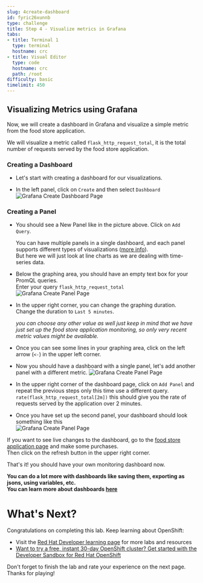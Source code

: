 ```yaml
---
slug: 4create-dashboard
id: fyric26xunnb
type: challenge
title: Step 4 - Visualize metrics in Grafana
tabs:
- title: Terminal 1
  type: terminal
  hostname: crc
- title: Visual Editor
  type: code
  hostname: crc
  path: /root
difficulty: basic
timelimit: 450
---
```



## Visualizing Metrics using Grafana

Now, we will create a dashboard in Grafana and visualize a simple metric from the food store application.

We will visualize a metric called `flask_http_request_total`, it is the total number of requests served by the food store application.

### Creating a Dashboard

* Let's start with creating a dashboard for our visualizations.

* In the left panel, click on `Create` and then select `Dashboard` <br>
![Grafana Create Dashboard Page](https://raw.githubusercontent.com/openshift-instruqt/instruqt/master/assets/introduction/deploy-prometheus-grafana/04-grafana-create-dashboard-page.png)


### Creating a Panel

* You should see a New Panel like in the picture above. Click on `Add Query`.

  You can have multiple panels in a single dashboard, and each panel supports different types of visualizations ([more info](https://grafana.com/docs/grafana/latest/guides/getting_started/#all-users)).<br>
  But here we will just look at line charts as we are dealing with time-series data.

* Below the graphing area, you should have an empty text box for your PromQL queries. <br>
Enter your query `flask_http_request_total`
![Grafana Create Panel Page](https://raw.githubusercontent.com/openshift-instruqt/instruqt/master/assets/introduction/deploy-prometheus-grafana/04-grafana-create-panel-page.png)

* In the upper right corner, you can change the graphing duration. <br>
Change the duration to `Last 5 minutes`. <br>

  *you can choose any other value as well just keep in mind
that we have just set up the food store application monitoring, so only very recent metric values might be available.*

* Once you can see some lines in your graphing area, click on the left arrow (`<-`) in the upper left corner.

* Now you should have a dashboard with a single panel, let's add another panel with a different metric.
![Grafana Create Panel Page](https://raw.githubusercontent.com/openshift-instruqt/instruqt/master/assets/introduction/deploy-prometheus-grafana/04-grafana-1-panel-dashboard-page.png)

* In the upper right corner of the dashboard page, click on `Add Panel` and repeat the previous steps only this time
use a different query. <br>
`rate(flask_http_request_total[2m])` this should give you the rate of requests served by the application over 2 minutes.

* Once you have set up the second panel, your dashboard should look something like this <br>
![Grafana Create Panel Page](https://raw.githubusercontent.com/openshift-instruqt/instruqt/master/assets/introduction/deploy-prometheus-grafana/04-grafana-2-panel-dashboard-page.png)

If you want to see live changes to the dashboard, go to the [food store application page](http://metrics-demo-app-metrics-demo.[[HOST_SUBDOMAIN]]-80-[[KATACODA_HOST]].environments.katacoda.com/) and make some purchases. <br>
Then click on the refresh button in the upper right corner.

That's it! you should have your own monitoring dashboard now.

**You can do a lot more with dashboards like saving them, exporting as jsons, using variables, etc. <br>
You can learn more about dashboards [here](https://grafana.com/docs/grafana/latest/features/dashboard/dashboards/)**

# What's Next?

Congratulations on completing this lab. Keep learning about OpenShift:

* Visit the [Red Hat Developer learning page](https://developers.redhat.com/learn) for more labs and resources
* [Want to try a free, instant 30-day OpenShift cluster? Get started with the Developer Sandbox for Red Hat OpenShift](https://developers.redhat.com/developer-sandbox)

Don't forget to finish the lab and rate your experience on the next page. Thanks for playing!
